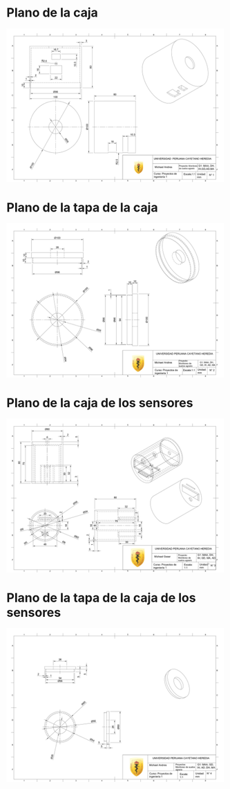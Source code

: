 # Plano de la caja

![Planos](/Imagenes/CAJAPLANO.jpg)


# Plano de la tapa de la caja

![Planos](/Imagenes/TAPAPLANO.jpg)


# Plano de la caja de los sensores 

![Planos](/Imagenes/COMPONENTESPLANO.jpg)

# Plano de la tapa de la caja de los sensores

![Planos](/Imagenes/TAPA2PLANO.jpg)
